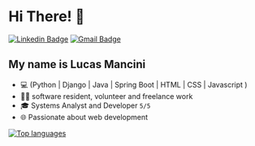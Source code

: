 <h1>Hi There! 👋</h1>

[![Linkedin Badge](https://img.shields.io/badge/-LinkedIn-6633cc?style=flat-square&logo=Linkedin&logoColor=white&labelColor=blue&color=blue&link=https://www.linkedin.com/in/lucasgmancini/)](https://www.linkedin.com/in/lucasgmancini/)
[![Gmail Badge](https://img.shields.io/badge/-mancini.lucasg@gmail.com-6633cc?style=flat-square&logo=Gmail&logoColor=white&labelColor=blue&color=blue&link=mailto:mancini.lucasg@gmail.com)](mailto:mancini.lucasg@gmail.com)

## My name is Lucas Mancini
- 💻 (Python | Django | Java | Spring Boot | HTML | CSS | Javascript ) 
- 👩‍💻 software resident, volunteer and freelance work
- 🎓 Systems Analyst and Developer `5/5` 
- 🌐 Passionate about web development


<div align="left">
  
[![Top languages](https://github-readme-stats.vercel.app/api/top-langs/?username=mancinilucas&theme=apprentice)](https://github.com/anuraghazra/github-readme-stats)
  
 </div>
